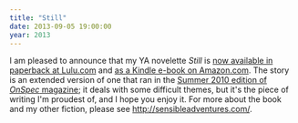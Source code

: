 ```yaml
---
title: "Still"
date: 2013-09-05 19:00:00
year: 2013
---
```

<p>
  I am pleased to announce that my YA novelette <cite>Still</cite>
  is
  <a href="www.lulu.com/shop/greg-wilson/still/paperback/product-21193614.html">now available in paperback at Lulu.com</a>
  and
  <a href="http://www.amazon.com/dp/B00F1E4Y0W">as a Kindle e-book on Amazon.com</a>.
  The story is an extended version of one that ran in
  the <a href="http://www.onspec.ca/node/143">Summer 2010 edition of <cite>OnSpec</cite> magazine</a>;
  it deals with some difficult themes,
  but it's the piece of writing I'm proudest of,
  and I hope you enjoy it.
  For more about the book and my other fiction,
  please see <a href="http://sensibleadventures.com/">http://sensibleadventures.com/</a>.
</p>
